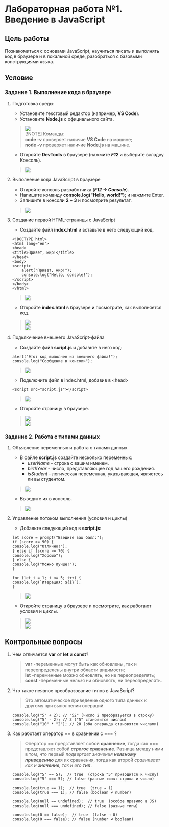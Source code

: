 # Лабораторная работа №1. Введение в JavaScript

## Цель работы
Познакомиться с основами JavaScript, научиться писать и выполнять код в браузере и в локальной среде, разобраться с базовыми конструкциями языка.

## Условие

### Задание 1. Выполнение кода в браузере

1. Подготовка среды:
    - Установите текстовый редактор (например, **VS Code**).
    - Установите **Node.js** с официального сайта.
    > ![](/assets/screenshots/Screenshot_1.png)<br>
    > [!NOTE]
    > Команды:<br>**code -v** проверяет наличие **VS Code** на машине;<br>**node -v** проверяет наличие **Node.js** на машине.
    - Откройте **DevTools** в браузере (нажмите ***F12*** и выберите вкладку Консоль).
    > ![](/assets/screenshots/Screenshot_2.png)
2. Выполнение кода JavaScript в браузере
    - Откройте консоль разработчика (***F12 → Console***).
    - Напишите команду **console.log("Hello, world!");** и нажмите Enter.
    - Запишите в консоли **2 + 3** и посмотрите результат.
    > ![](/assets/screenshots/Screenshot_3.png)
3. Создание первой HTML-страницы с JavaScript
    - Создайте файл **index.html** и вставьте в него следующий код.
    ```
    <!DOCTYPE html>
    <html lang="en">
    <head>
    <title>Привет, мир!</title>
    </head>
    <body>
    <script>
        alert("Привет, мир!");
        console.log("Hello, console!");
    </script>
    </body>
    </html>
    ```
    > ![](/assets/screenshots/Screenshot_4.png)
    - Откройте **index.html** в браузере и посмотрите, как выполняется код.
    > ![](/assets/screenshots/Screenshot_5.png)<br>
    > ![](/assets/screenshots/Screenshot_6.png)

4. Подключение внешнего JavaScript-файла
    - Создайте файл **script.js** и добавьте в него код:
    ```
    alert("Этот код выполнен из внешнего файла!");
    console.log("Сообщение в консоли");
    ```
    > ![](/assets/screenshots/Screenshot_7.png)
    - Подключите файл в index.html, добавив в \<head\>
    ```
    <script src="script.js"></script>
    ```
    > ![](/assets/screenshots/Screenshot_8.png)
    - Откройте страницу в браузере.
    > ![](/assets/screenshots/Screenshot_9.png)<br>
    > ![](/assets/screenshots/Screenshot_10.png)

### Задание 2. Работа с типами данных

1. Объявление переменных и работа с типами данных.
    - В файле **script.js** создайте несколько переменных:
        - *userName* - строка с вашим именем.
        - *birthYear* - число, представляющее год вашего рождения.
        - *isStudent* - логическая переменная, указывающая, являетесь ли вы студентом.
    > ![](/assets/screenshots/Screenshot_11.png)
    - Выведите их в консоль.
    > ![](/assets/screenshots/Screenshot_12.png)

2. Управление потоком выполнения (условия и циклы)
    - Добавьте следующий код в **script.js**:
    ```
    let score = prompt("Введите ваш балл:");
    if (score >= 90) {
    console.log("Отлично!");
    } else if (score >= 70) {
    console.log("Хорошо");
    } else {
    console.log("Можно лучше!");
    }

    for (let i = 1; i <= 5; i++) {
    console.log(`Итерация: ${i}`);
    }
    ```
    > ![](/assets/screenshots/Screenshot_13.png)
    - Откройте страницу в браузере и посмотрите, как работают условия и циклы.
    > ![](/assets/screenshots/Screenshot_14.png)<br>
    > ![](/assets/screenshots/Screenshot_15.png)

## Контрольные вопросы

1. Чем отличается **var** от **let** и **const**?
    > **var** -переменные могут быть как обновлены, так и переопределены внутри области видимости;<br>**let** -переменные можно обновлять, но не переопределять;<br>**const** -переменные нельзя ни обновлять, ни переопределять.
2. Что такое неявное преобразование типов в JavaScript?
    > Это автоматическое приведение одного типа данных к другому при выполнении операций.
    ```
    console.log("5" + 2); // "52" (число 2 преобразуется в строку)
    console.log("5" - 2); // 3 ("5" становится числом)
    console.log("10" * "2"); // 20 (оба операнда становятся числами)
    ```
3. Как работает оператор == в сравнении с === ?
    > Оператор == представляет собой **сравнение**, тогда как === представляет собой **_строгое_ сравнение**. Разница между ними в том, что первый *подвергает значения **неявному приведению*** для их сравнения, тогда как второй *сравнивает как и **значение**, так и его **тип***. 
    ```
    console.log("5" == 5);  // true  (строка "5" приводится к числу)
    console.log("5" === 5); // false (разные типы: строка ≠ число)

    console.log(true == 1);  // true  (true → 1)
    console.log(true === 1); // false (boolean ≠ number)

    console.log(null == undefined);  // true  (особое правило в JS)
    console.log(null === undefined); // false (разные типы)

    console.log(0 == false);  // true  (false → 0)
    console.log(0 === false); // false (number ≠ boolean)
    ```